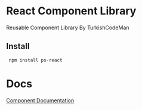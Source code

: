 # React Component Library

Reusable Component Library By TurkishCodeMan

## Install
```
 npm install ps-react
 ```

 # Docs
 [Component Documentation](https://turkishcodeman.github.io/React-PS/)
